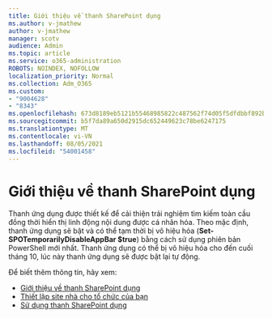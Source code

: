 ```yaml
---
title: Giới thiệu về thanh SharePoint dụng
ms.author: v-jmathew
author: v-jmathew
manager: scotv
audience: Admin
ms.topic: article
ms.service: o365-administration
ROBOTS: NOINDEX, NOFOLLOW
localization_priority: Normal
ms.collection: Adm_O365
ms.custom:
- "9004628"
- "8343"
ms.openlocfilehash: 673d8189eb5121b55468985822c487562f74d05f5dfdbbf892b2ac8ab40d3e84
ms.sourcegitcommit: b5f7da89a650d2915dc652449623c78be6247175
ms.translationtype: MT
ms.contentlocale: vi-VN
ms.lasthandoff: 08/05/2021
ms.locfileid: "54001458"
---
```

# <a name="introduction-to-the-sharepoint-app-bar"></a>Giới thiệu về thanh SharePoint dụng

Thanh ứng dụng được thiết kế để cải thiện trải nghiệm tìm kiếm toàn cầu đồng thời hiển thị linh động nội dung được cá nhân hóa. Theo mặc định, thanh ứng dụng sẽ bật và có thể tạm thời bị vô hiệu hóa (**Set-SPOTemporarilyDisableAppBar $true**) bằng cách sử dụng phiên bản PowerShell mới nhất.  Thanh ứng dụng có thể bị vô hiệu hóa cho đến cuối tháng 10, lúc này thanh ứng dụng sẽ được bật lại tự động.

Để biết thêm thông tin, hãy xem:

- [Giới thiệu về thanh SharePoint dụng](https://docs.microsoft.com/SharePoint/sharepoint-app-bar)
- [Thiết lập site nhà cho tổ chức của bạn](https://docs.microsoft.com/sharepoint/home-site)
- [Sử dụng thanh SharePoint dụng](https://support.microsoft.com/office/use-the-sharepoint-app-bar-b2ab82d5-9af7-445e-ad24-236c5a86b5f8)
